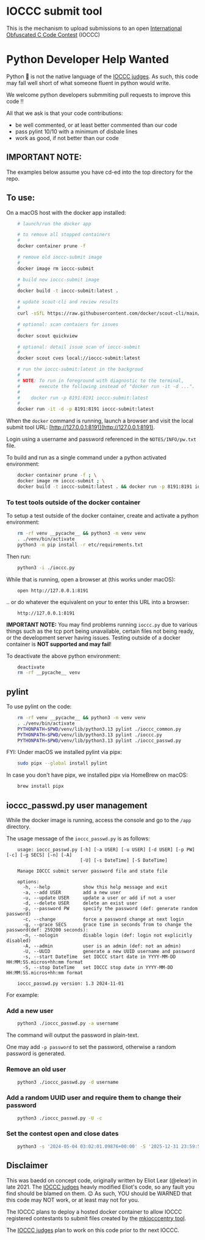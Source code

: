 # IOCCC submit tool

This is the mechanism to upload submissions to an open
[International Obfuscated C Code Contest](https://www.ioccc.org/index.html) (IOCCC)


# Python Developer Help Wanted

Python 🐍 is not the native language of the [IOCCC judges](https://www.ioccc.org/judges.html). 
As such, this code may fall well short of what someone fluent in python would write.

We welcome python developers submmiting pull requests to improve this code ‼️

All that we ask is that your code contributions:

- be well commented, or at least better commented than our code 
- pass pylint 10/10 with a minimum of disbale lines
- work as good, if not better than our code


## IMPORTANT NOTE:

The examples below assume you have cd-ed into the top directory for the repo.


## To use:

On a macOS host with the docker app installed:

```sh
    # launch/run the docker app

    # to remove all stopped containers
    #
    docker container prune -f

    # remove old ioccc-submit image
    #
    docker image rm ioccc-submit

    # build new ioccc-submit image
    #
    docker build -t ioccc-submit:latest .

    # update scout-cli and review results
    #
    curl -sSfL https://raw.githubusercontent.com/docker/scout-cli/main/install.sh | sh -s --

    # optional: scan contaiers for issues
    #
    docker scout quickview

    # optional: detail issue scan of ioccc-submit
    #
    docker scout cves local://ioccc-submit:latest

    # run the ioccc-submit:latest in the backgroud
    #
    # NOTE: To run in foreground with diagnostic to the terminal,
    #       execute the following instead of "docker run -it -d ...".
    #
    #    docker run -p 8191:8191 ioccc-submit:latest
    #
    docker run -it -d -p 8191:8191 ioccc-submit:latest
```

When the `docker` command is running, launch a browser and visit
the local submit tool URL: [http://127.0.0.1:8191](http://127.0.0.1:8191).

Login using a username and password referenced in the `NOTES/INFO/pw.txt` file.

To build and run as a single command under a python activated environment:

```sh
    docker container prune -f ; \
    docker image rm ioccc-submit ; \
    docker build -t ioccc-submit:latest . && docker run -p 8191:8191 ioccc-submit:latest
```

### To test tools outside of the docker container

To setup a test outside of the docker container, create and
activate a python environment:

```sh
    rm -rf venv __pycache__ && python3 -m venv venv
    . ./venv/bin/activate
    python3 -m pip install -r etc/requirements.txt
```

Then run:

```sh
    python3 -i ./ioccc.py
```

While that is running, open a browser at (this works under macOS):

```
    open http://127.0.0.1:8191
```

.. or do whatever the equivalent on your to enter this URL into a browser:

```
    http://127.0.0.1:8191
```

**IMPORTANT NOTE:** You may find problems running `ioccc.py` due
to various things such as the tcp port being unavailable, certain
files not being ready, or the development server having issues.
Testing outside of a docker container is **NOT supported and may
fail**!

To deactivate the above python environment:

```sh
    deactivate
    rm -rf __pycache__ venv
```


## pylint

To use pylint on the code:

```sh
    rm -rf venv __pycache__ && python3 -m venv venv
    . ./venv/bin/activate
    PYTHONPATH=$PWD/venv/lib/python3.13 pylint ./ioccc_common.py
    PYTHONPATH=$PWD/venv/lib/python3.13 pylint ./ioccc.py
    PYTHONPATH=$PWD/venv/lib/python3.13 pylint ./ioccc_passwd.py
```

FYI: Under macOS we installed pylint via pipx:

```sh
    sudo pipx --global install pylint
```

In case you don't have pipx, we installed pipx via HomeBrew on macOS:

```sh
    brew install pipx
```

## ioccc_passwd.py user management

While the docker image is running, access the console and
go to the `/app` directory.

The usage message of the `ioccc_passwd.py` is as follows:

```
    usage: ioccc_passwd.py [-h] [-a USER] [-u USER] [-d USER] [-p PW] [-c] [-g SECS] [-n] [-A]
                           [-U] [-s DateTime] [-S DateTime]

    Manage IOCCC submit server password file and state file

    options:
      -h, --help            show this help message and exit
      -a, --add USER        add a new user
      -u, --update USER     update a user or add if not a user
      -d, --delete USER     delete an exist user
      -p, --password PW     specify the password (def: generate random password)
      -c, --change          force a password change at next login
      -g, --grace SECS      grace time in seconds from to change the password(def: 259200 seconds):
      -n, --nologin         disable login (def: login not explicitly disabled)
      -A, --admin           user is an admin (def: not an admin)
      -U, --UUID            generate a new UUID username and password
      -s, --start DateTime  set IOCCC start date in YYYY-MM-DD HH:MM:SS.micros+hh:mm format
      -S, --stop DateTime   set IOCCC stop date in YYYY-MM-DD HH:MM:SS.micros+hh:mm format

    ioccc_passwd.py version: 1.3 2024-11-01
```

For example:

### Add a new user

```sh
    python3 ./ioccc_passwd.py -a username
```

The command will output the password in plain-text.

One may add `-p password` to set the password, otherwise a random password is generated.


### Remove an old user

```sh
    python3 ./ioccc_passwd.py -d username
```


### Add a random UUID user and require them to change their password

```sh
    python3 ./ioccc_passwd.py -U -c
```


### Set the contest open and close dates

```sh
    python3 -s '2024-05-04 03:02:01.09876+00:00' -S '2025-12-31 23:59:59.999999+00:00'
```


## Disclaimer

This was baedd on concept code, originally written by Eliot Lear (@elear) in late 2021.
The [IOCCC judges](https://www.ioccc.org/judges.html) heavly modified Eliot's code,
so any fault you find should be blamed on them. 😉
As such, YOU should be WARNED that this code may NOT work, or at least may not for you.

The IOCCC plans to deploy a hosted docker container to allow IOCCC registered
contestants to submit files created by the [mkiocccentry tool](https://github.com/ioccc-src/mkiocccentry). 

The [IOCCC judges](https://www.ioccc.org/judges.html) plan to work on this code prior to thr next IOCCC.  